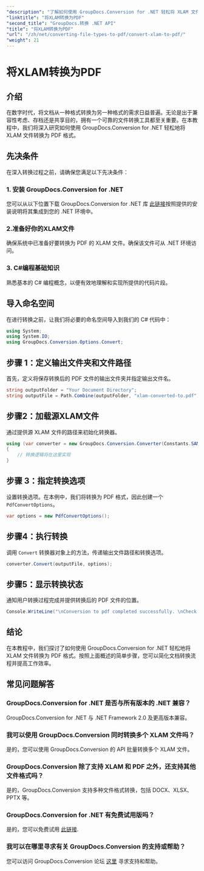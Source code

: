 ```yaml
---
"description": "了解如何使用 GroupDocs.Conversion for .NET 轻松将 XLAM 文件转换为 PDF。按照我们的分步教程，实现无缝文档转换。"
"linktitle": "将XLAM转换为PDF"
"second_title": "GroupDocs.转换 .NET API"
"title": "将XLAM转换为PDF"
"url": "/zh/net/converting-file-types-to-pdf/convert-xlam-to-pdf/"
"weight": 21
---
```


# 将XLAM转换为PDF

## 介绍
在数字时代，将文档从一种格式转换为另一种格式的需求日益普遍。无论是出于兼容性考虑、存档还是共享目的，拥有一个可靠的文件转换工具都至关重要。在本教程中，我们将深入研究如何使用 GroupDocs.Conversion for .NET 轻松地将 XLAM 文件转换为 PDF 格式。
## 先决条件
在深入转换过程之前，请确保您满足以下先决条件：
### 1. 安装 GroupDocs.Conversion for .NET
您可以从以下位置下载 GroupDocs.Conversion for .NET 库 [此链接](https://releases.groupdocs.com/conversion/net/)按照提供的安装说明将其集成到您的 .NET 环境中。
### 2.准备好你的XLAM文件
确保系统中已准备好要转换为 PDF 的 XLAM 文件。确保该文件可从 .NET 环境访问。
### 3. C#编程基础知识
熟悉基本的 C# 编程概念，以便有效地理解和实现所提供的代码片段。

## 导入命名空间
在进行转换之前，让我们将必要的命名空间导入到我们的 C# 代码中：
```csharp
using System;
using System.IO;
using GroupDocs.Conversion.Options.Convert;
```

## 步骤 1：定义输出文件夹和文件路径
首先，定义将保存转换后的 PDF 文件的输出文件夹并指定输出文件名。
```csharp
string outputFolder = "Your Document Directory";
string outputFile = Path.Combine(outputFolder, "xlam-converted-to.pdf");
```
## 步骤2：加载源XLAM文件
通过提供源 XLAM 文件的路径来初始化转换器。
```csharp
using (var converter = new GroupDocs.Conversion.Converter(Constants.SAMPLE_XLAM))
{
    // 转换逻辑将在这里实现
}
```
## 步骤 3：指定转换选项
设置转换选项。在本例中，我们将转换为 PDF 格式，因此创建一个 `PdfConvertOptions`。
```csharp
var options = new PdfConvertOptions();
```
## 步骤4：执行转换
调用 `Convert` 转换器对象上的方法，传递输出文件路径和转换选项。
```csharp
converter.Convert(outputFile, options);
```
## 步骤5：显示转换状态
通知用户转换过程完成并提供转换后的 PDF 文件的位置。
```csharp
Console.WriteLine("\nConversion to pdf completed successfully. \nCheck output in {0}", outputFolder);
```

## 结论
在本教程中，我们探讨了如何使用 GroupDocs.Conversion for .NET 轻松地将 XLAM 文件转换为 PDF 格式。按照上面概述的简单步骤，您可以简化文档转换流程并提高工作效率。
## 常见问题解答
### GroupDocs.Conversion for .NET 是否与所有版本的 .NET 兼容？
GroupDocs.Conversion for .NET 与 .NET Framework 2.0 及更高版本兼容。
### 我可以使用 GroupDocs.Conversion 同时转换多个 XLAM 文件吗？
是的，您可以使用 GroupDocs.Conversion 的 API 批量转换多个 XLAM 文件。
### GroupDocs.Conversion 除了支持 XLAM 和 PDF 之外，还支持其他文件格式吗？
是的，GroupDocs.Conversion 支持多种文件格式转换，包括 DOCX、XLSX、PPTX 等。
### GroupDocs.Conversion for .NET 有免费试用版吗？
是的，您可以免费试用 [此链接](https://releases。groupdocs.com/).
### 我可以在哪里寻求有关 GroupDocs.Conversion 的支持或帮助？
您可以访问 GroupDocs.Conversion 论坛 [这里](https://forum.groupdocs.com/c/conversion/11) 寻求支持和帮助。